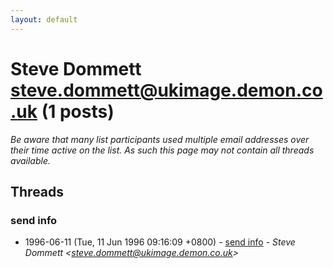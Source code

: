 ```yaml
---
layout: default
---
```


# Steve Dommett <steve.dommett@ukimage.demon.co.uk> (1 posts)

_Be aware that many list participants used multiple email addresses over their time active on the list. As such this page may not contain all threads available._

## Threads

### send info
+ 1996-06-11 (Tue, 11 Jun 1996 09:16:09 +0800) - [send info](/archive/1996/06/1b232be87e356557846710d953d197cb00c556d220e5123ae85cb59b4e334748) - _Steve Dommett \<steve.dommett@ukimage.demon.co.uk\>_


